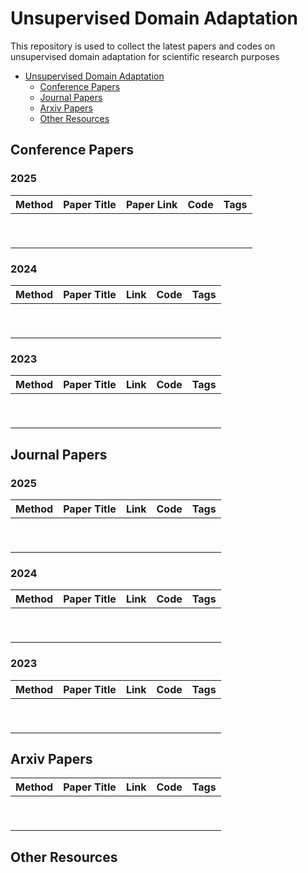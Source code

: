 # Unsupervised Domain Adaptation

This repository is used to collect the latest papers and codes on unsupervised domain adaptation for scientific research purposes

- [Unsupervised Domain Adaptation](#Unsupervised-Domain-Adaptation)
  - [Conference Papers](#Conference-Paepers)
  - [Journal Papers](#Journal-Papers)
  - [Arxiv Papers](#Arxiv-Papers)
  - [Other Resources](#Other-Resources)

## Conference Papers

### 2025

| Method | Paper Title | Paper Link | Code | Tags |
| ------ | ----------- | ---------- | ---- | ---- |
|        |             |            |      |      |
|        |             |            |      |      |
|        |             |            |      |      |
|        |             |            |      |      |
|        |             |            |      |      |
|        |             |            |      |      |
|        |             |            |      |      |
|        |             |            |      |      |
|        |             |            |      |      |



### 2024

| Method | Paper Title | Link | Code | Tags |
| ------ | ----------- | ---- | ---- | ---- |
|        |             |      |      |      |
|        |             |      |      |      |
|        |             |      |      |      |
|        |             |      |      |      |
|        |             |      |      |      |
|        |             |      |      |      |
|        |             |      |      |      |
|        |             |      |      |      |
|        |             |      |      |      |



### 2023

| Method | Paper Title | Link | Code | Tags |
| ------ | ----------- | ---- | ---- | ---- |
|        |             |      |      |      |
|        |             |      |      |      |
|        |             |      |      |      |
|        |             |      |      |      |
|        |             |      |      |      |
|        |             |      |      |      |
|        |             |      |      |      |
|        |             |      |      |      |
|        |             |      |      |      |



## Journal Papers

### 2025

| Method | Paper Title | Link | Code | Tags |
| ------ | ----------- | ---- | ---- | ---- |
|        |             |      |      |      |
|        |             |      |      |      |
|        |             |      |      |      |
|        |             |      |      |      |
|        |             |      |      |      |
|        |             |      |      |      |
|        |             |      |      |      |
|        |             |      |      |      |
|        |             |      |      |      |



### 2024

| Method | Paper Title | Link | Code | Tags |
| ------ | ----------- | ---- | ---- | ---- |
|        |             |      |      |      |
|        |             |      |      |      |
|        |             |      |      |      |
|        |             |      |      |      |
|        |             |      |      |      |
|        |             |      |      |      |
|        |             |      |      |      |
|        |             |      |      |      |
|        |             |      |      |      |



### 2023

| Method | Paper Title | Link | Code | Tags |
| ------ | ----------- | ---- | ---- | ---- |
|        |             |      |      |      |
|        |             |      |      |      |
|        |             |      |      |      |
|        |             |      |      |      |
|        |             |      |      |      |
|        |             |      |      |      |
|        |             |      |      |      |
|        |             |      |      |      |
|        |             |      |      |      |



## Arxiv Papers

| Method | Paper Title | Link | Code | Tags |
| ------ | ----------- | ---- | ---- | ---- |
|        |             |      |      |      |
|        |             |      |      |      |
|        |             |      |      |      |
|        |             |      |      |      |
|        |             |      |      |      |
|        |             |      |      |      |
|        |             |      |      |      |
|        |             |      |      |      |
|        |             |      |      |      |



## Other Resources

